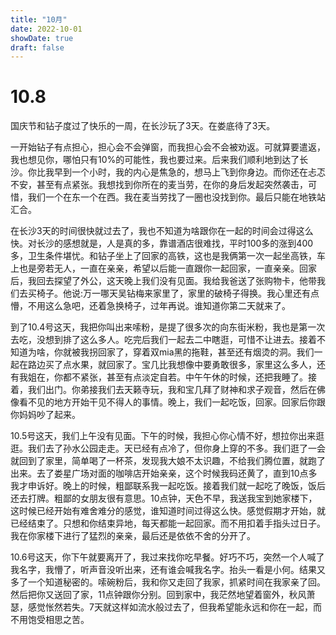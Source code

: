 ```yaml
---
title: "10月"
date: 2022-10-01
showDate: true
draft: false
---
```


# 10.8

国庆节和钻子度过了快乐的一周，在长沙玩了3天。在娄底待了3天。


一开始钻子有点担心，担心会不会弹窗，而我担心会不会被劝返。可就算要遣返，我也想见你，哪怕只有10%的可能性，我也要过来。后来我们顺利地到达了长沙。你比我早到一个小时，我的内心是焦急的，想马上飞到你身边。而你还在忐忑不安，甚至有点紧张。我想找到你所在的麦当劳，在你的身后发起突然袭击，可惜，我们一个在东一个在西。我在麦当劳找了一圈也没找到你。最后只能在地铁站汇合。


在长沙3天的时间很快就过去了，我也不知道为啥跟你在一起的时间会过得这么快。对长沙的感想就是，人是真的多，靠谱酒店很难找，平时100多的涨到400多，卫生条件堪忧。和钻子坐上了回家的高铁，这也是我俩第一次一起坐高铁，车上也是旁若无人，一直在亲亲，希望以后能一直跟你一起回家，一直亲亲。回家后，我回去探望了外公，这天晚上我们没有见面。我给我爸送了张购物卡，他带我们去买椅子。他说:万一哪天吴钻梅来家里了，家里的破椅子得换。我心里还有点懵，不用这么急吧，还着急换椅子，过年再说。谁知道你第二天就来了。


到了10.4号这天，我把你叫出来嗦粉，是提了很多次的向东街米粉，我也是第一次去吃，没想到排了这么多人。吃完后我们一起去二中瞎逛，可惜不让进去。接着不知道为啥，你就被我拐回家了，穿着双mia黑的拖鞋，甚至还有烟烫的洞。我们一起在路边买了点水果，就回家了。宝几比我想像中要勇敢很多，家里这么多人，还有我姐在，你都不紧张，甚至有点淡定自若。中午午休的时候，还把我睡了。接着，我们出门。你弟接我们去天籁寺玩，我和宝几拜了财神和求子观音，然后在佛像看不见的地方开始干见不得人的事情。晚上，我们一起吃饭，回家。回家后你跟你妈妈吵了起来。


10.5号这天，我们上午没有见面。下午的时候，我担心你心情不好，想拉你出来逛逛。我们去了孙水公园走走。天已经有点冷了，但你身上穿的不多。我们逛了一会就回到了家里，简单喝了一杯茶，发现我大娘不太识趣，不给我们腾位置，就跑了出来。去了娄星广场对面的咖啡店开始亲亲，这个时候我码还黄了，直到10点多我才申诉好。晚上的时候，粗鄙联系我一起吃饭。接着我们就一起吃了晚饭，饭后还去打牌。粗鄙的女朋友很有意思。10点钟，天色不早，我送我宝到她家楼下，这时候已经开始有难舍难分的感觉，谁知道时间过得这么快。感觉假期才开始，就已经结束了。只想和你结束异地，每天都能一起回家。而不用扣着手指头过日子。我在你家楼下进行了猛烈的亲亲，最后还是依依不舍的分开了。


10.6号这天，你下午就要离开了，我过来找你吃早餐。好巧不巧，突然一个人喊了我名字，我懵了，听声音没听出来，还有谁会喊我名字。抬头一看是小何。结果又多了一个知道秘密的。嗦碗粉后，我和你又走回了我家，抓紧时间在我家亲了回。然后把你又送回了家，11点钟跟你分别。回到家中，我茫然地望着窗外，秋风萧瑟，感觉怅然若失。7天就这样如流水般过去了，但我希望能永远和你在一起，而不用饱受相思之苦。


